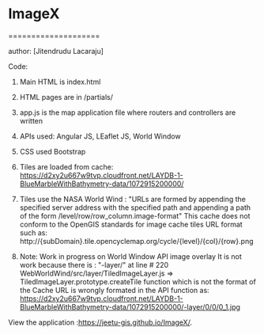 # ImageX
====================

author: [Jitendrudu Lacaraju]

Code: 
1. Main HTML is index.html

2. HTML pages are in /partials/

3. app.js is the map application file where routers and controllers are written

4. APIs used: Angular JS, LEaflet JS, World Window

5. CSS used Bootstrap

6. Tiles are loaded from cache: 
https://d2xy2u667w9tvp.cloudfront.net/LAYDB-1-BlueMarbleWithBathymetry-data/1072915200000/

7. Tiles use the NASA World Wind : "URLs are formed by appending the specified server address with the specified path and appending a path of the form /level/row/row_column.image-format"
This cache does not conform to the OpenGIS standards for image cache tiles URL format such as:
http://{subDomain}.tile.opencyclemap.org/cycle/{level}/{col}/{row}.png

8. Note: Work in progress on World Window API image overlay
It is not work because there is :  "-layer/"
at line # 220  WebWorldWind/src/layer/TiledImageLayer.js => TiledImageLayer.prototype.createTile function which is not the format of the Cache URL is wrongly formated in the API function as: https://d2xy2u667w9tvp.cloudfront.net/LAYDB-1-BlueMarbleWithBathymetry-data/1072915200000/-layer/0/0/0_1.jpg 





View the application :https://jeetu-gis.github.io/ImageX/.
